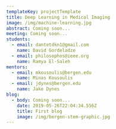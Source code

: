 ```yaml
---
templateKey: projectTemplate
title: Deep Learning in Medical Imaging
image: /img/machine-learning.jpg
abstract: Coming soon...
meeting: Coming soon...
students:
  - email: dantetdkn1@gmail.com
    name: David Gordeladze
  - email: philosophos@ieee.org
    name: Ramya El-Saleh
mentors:
  - email: mkousoulis@bergen.edu
    name: Minas Kousoulis
  - email: jdynes@bergen.edu
    name: Jake Dynes
blog:
  - body: Coming soon...
    date: 2019-05-26T22:04:34.556Z
    title: First blog
    image: /img/bergen-stem-graphic.jpg
---
```


